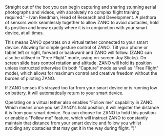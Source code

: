 Straight out of the box you can begin capturing and sharing stunning aerial photographs and videos, with absolutely no complex flight training required." - Ivan Reedman, Head of Research and Development.
A plethora of sensors work seamlessly together to allow ZANO to avoid obstacles, hold its position and know exactly where it is in conjunction with your smart device, at all times. 

This means ZANO operates on a virtual tether connected to your smart device. Allowing for simple gesture control of ZANO. Tilt your phone or tablet left or right, forward or backward and ZANO will follow. (ZANO can also be utilised in "Free Flight" mode, using on-screen Joy Sticks). On screen slide bars control rotation and altitude. ZANO will hold its position unless instructed otherwise (In both "Capture" mode as well as "Free Flight" mode), which allows for maximum control and creative freedom without the burden of piloting ZANO.

If ZANO senses it's strayed too far from your smart device or is running low on battery, it will automatically return to your smart device. 

Operating on a virtual tether also enables "Follow me" capability in ZANO. Which means once you set ZANO's hold position, it will register the distance it is from your smart device. You can choose for ZANO to hold this position or enable a "Follow me" feature, which will instruct ZANO to constantly maintain that distance from your smart device and follow you whilst avoiding any obstacles that may get it in the way during flight. ")"
